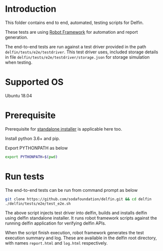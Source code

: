 # Introduction
This folder contains end to end, automated, testing scripts for Delfin.

These tests are using [Robot Framework](https://robotframework.org/) for automation and report generation.

The end-to-end tests are run against a test driver provided in the path `delfin/tests/e2e/testdriver`.
This test driver uses, included storage details in file `delfin/tests/e2e/testdriver/storage.json` for storage simulation when testing.

# Supported OS
Ubuntu 18.04

# Prerequisite
Prerequisite for [standalone installer](https://github.com/sodafoundation/delfin/blob/master/installer/README.md) is applicable here too.

Install python 3.6+ and pip.

Export PYTHONPATH as below

```bash
export PYTHONPATH=$(pwd)
```
# Run tests
The end-to-end tests can be run from command prompt as below

```bash
git clone https://github.com/sodafoundation/delfin.git && cd delfin
./delfin/tests/e2e/test_e2e.sh
```
The above script injects test driver into delfin, builds and installs delfin using delfin standalone installer.
It runs robot framework scripts against the running delfin application for verifying delfin APIs.

When the script finish execution, robot framework generates the test execution summary and log.
These are available in the delfin root directory, with names `report.html` and `log.html` respectively.
